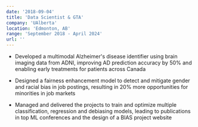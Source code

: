 ```yaml
---
date: '2018-09-04'
title: 'Data Scientist & GTA'
company: 'UAlberta'
location: 'Edmonton, AB'
range: 'September 2018 - April 2024'
url: ''
---
```


- Developed a multimodal Alzheimer's disease identifier using brain imaging data from ADNI, improving AD prediction accuracy by 50% and enabling early treatments for patients across Canada

- Designed a fairness enhancement model to detect and mitigate gender and racial bias in job postings, resulting in 20% more opportunities for minorities in job markets

- Managed and delivered the projects to train and optimize multiple classification, regression and debiasing models, leading to publications in top ML conferences and the design of a BIAS project website
<!-- - Demonstrated leadership principles such as "Deliver Results", "Bias for Action", "Learn and Be Curious", and "Earn Trust" in project management and algorithm development -->
